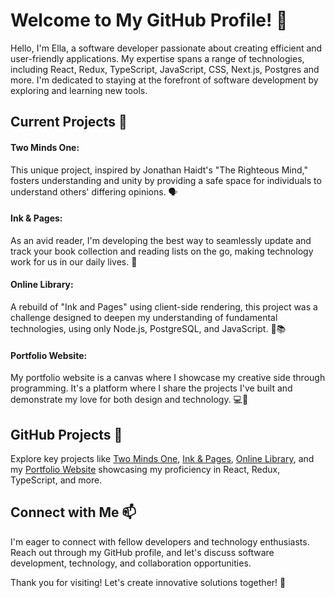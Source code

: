 # Welcome to My GitHub Profile! 👋
Hello, I'm Ella, a software developer passionate about creating efficient and user-friendly applications. My expertise spans a range of technologies, including React, Redux, TypeScript, JavaScript, CSS, Next.js, Postgres and more. I'm dedicated to staying at the forefront of software development by exploring and learning new tools.

## Current Projects 🚀
#### Two Minds One: 
This unique project, inspired by Jonathan Haidt's "The Righteous Mind," fosters understanding and unity by providing a safe space for individuals to understand others' differing opinions. 🗣️

#### Ink & Pages:
As an avid reader, I'm developing the best way to seamlessly update and track your book collection and reading lists on the go, making technology work for us in our daily lives. 📘

#### Online Library: 
A rebuild of "Ink and Pages" using client-side rendering, this project was a challenge designed to deepen my understanding of fundamental technologies, using only Node.js, PostgreSQL, and JavaScript. 📖📚

#### Portfolio Website: 
My portfolio website is a canvas where I showcase my creative side through programming. It's a platform where I share the projects I've built and demonstrate my love for both design and technology. 💻🎨

## GitHub Projects 💼
Explore key projects like [Two Minds One](https://github.com/ellaroosmarijn/two-minds-one), [Ink & Pages](https://github.com/ellaroosmarijn/ink-and-pages.git), [Online Library](https://github.com/ellaroosmarijn/online-library.git), and my [Portfolio Website](https://github.com/ellaroosmarijn/portfolio) showcasing my proficiency in React, Redux, TypeScript, and more.

## Connect with Me 📫
I'm eager to connect with fellow developers and technology enthusiasts. Reach out through my GitHub profile, and let's discuss software development, technology, and collaboration opportunities.

Thank you for visiting! Let's create innovative solutions together! 🤝
